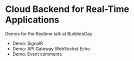 # Cloud Backend for Real-Time Applications

Demos for the Reatime talk at BuildersDay

- Demo: SignalR
- Demo: API Gateway WebSocket Echo
- Demo: Event comments
